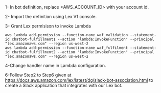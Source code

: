
1- In bot definition, replace <AWS_ACCOUNT_ID> with your account id.

2-  Import the definition using Lex V1 console.

3-  Grant Lex permisison to invoke Lambda
  ```
  aws lambda add-permission --function-name waf_validation --statement-id chatbot-fulfillment1 --action "lambda:InvokeFunction" --principal "lex.amazonaws.com" --region us-west-2
  aws lambda add-permission --function-name waf_fulfilment --statement-id chatbot-fulfillment2 --action "lambda:InvokeFunction" --principal "lex.amazonaws.com" --region us-west-2
  
  ```
  
4-Change handler name in Lambda configuration.

6-Follow Step2 to Step6 given at https://docs.aws.amazon.com/lex/latest/dg/slack-bot-association.html to create a Slack application that integrates with our Lex bot.
